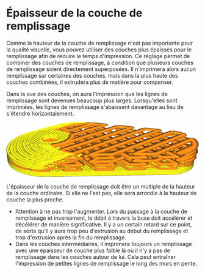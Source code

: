 Épaisseur de la couche de remplissage
===

Comme la hauteur de la couche de remplissage n'est pas importante pour la qualité visuelle, vous pouvez utiliser des couches plus épaisses pour le remplissage afin de réduire le temps d'impression. Ce réglage permet de combiner des couches de remplissage, à condition que plusieurs couches de remplissage soient directement superposées. Il n'imprimera alors aucun remplissage sur certaines des couches, mais dans la plus haute des couches combinées, il extrudera plus de matière pour compenser.

Dans la vue des couches, on aura l'impression que les lignes de remplissage sont devenues beaucoup plus larges. Lorsqu'elles sont imprimées, les lignes de remplissage s'abaissent davantage au lieu de s'étendre horizontalement.

![L'épaisseur de la couche de remplissage est fixée à trois fois la hauteur de la couche](../../../articles/images/infill_sparse_thickness.png)

L'épaisseur de la couche de remplissage doit être un multiple de la hauteur de la couche ordinaire. Si elle ne l'est pas, elle sera arrondie à la hauteur de couche la plus proche.

* Attention à ne pas trop l'augmenter. Lors du passage à la couche de remplissage et inversement, le débit à travers la buse doit accélérer et décélérer de manière significative. Il y a un certain retard sur ce point, de sorte qu'il y aura trop peu d'extrusion au début du remplissage et trop d'extrusion après la fin du remplissage.
* Dans les couches intermédiaires, il imprimera toujours un remplissage avec une épaisseur de couche plus faible là où il n'y a pas de remplissage dans les couches autour de lui. Cela peut entraîner l'impression de petites lignes de remplissage le long des murs en pente.
